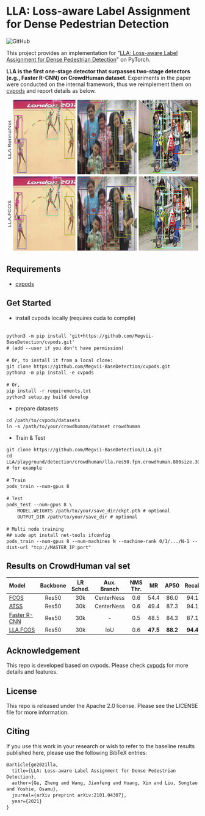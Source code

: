 # LLA: Loss-aware Label Assignment for Dense Pedestrian Detection

![GitHub](https://img.shields.io/github/license/Megvii-BaseDetection/DeFCN)

This project provides an implementation for "[LLA: Loss-aware Label Assignment for Dense Pedestrian Detection](https://arxiv.org/abs/2101.04307)" on PyTorch. 

**LLA is the first one-stage detector that surpasses two-stage detectors (e.g., Faster R-CNN) on CrowdHuman dataset**. Experiments in the paper were conducted on the internal framework, thus we reimplement them on [cvpods](https://github.com/Megvii-BaseDetection/cvpods) and report details as below.

<img src="./result.png" width="800" height="400">

## Requirements
* [cvpods](https://github.com/Megvii-BaseDetection/cvpods)

## Get Started

* install cvpods locally (requires cuda to compile)
```shell

python3 -m pip install 'git+https://github.com/Megvii-BaseDetection/cvpods.git'
# (add --user if you don't have permission)

# Or, to install it from a local clone:
git clone https://github.com/Megvii-BaseDetection/cvpods.git
python3 -m pip install -e cvpods

# Or,
pip install -r requirements.txt
python3 setup.py build develop
```

* prepare datasets
```shell
cd /path/to/cvpods/datasets
ln -s /path/to/your/crowdhuman/dataset crowdhuman
```

* Train & Test
```shell
git clone https://github.com/Megvii-BaseDetection/LLA.git
cd LLA/playground/detection/crowdhuman/lla.res50.fpn.crowdhuman.800size.30k  # for example

# Train
pods_train --num-gpus 8

# Test
pods_test --num-gpus 8 \
    MODEL.WEIGHTS /path/to/your/save_dir/ckpt.pth # optional
    OUTPUT_DIR /path/to/your/save_dir # optional

# Multi node training
## sudo apt install net-tools ifconfig
pods_train --num-gpus 8 --num-machines N --machine-rank 0/1/.../N-1 --dist-url "tcp://MASTER_IP:port"

```

## Results on CrowdHuman val set

| Model | Backbone | LR Sched. | Aux. Branch | NMS Thr. | MR | AP50 |  Recall | Download |
|:------| :----:   | :----: |:---:| :---:| :---:|:---:| :---: | :--------: |
|  [FCOS](https://github.com/Joker316701882/LLA/tree/main/playground/detection/crowdhuman/fcos.res50.fpn.crowdhuman.800size.30k) | Res50   | 30k       | CenterNess | 0.6 | 54.4     |  86.0       | 94.1    | [weights](https://megvii-my.sharepoint.cn/:u:/g/personal/gezheng_megvii_com/EY6b1GdqgjROlY2G9Joe45YBmesD804Agf7mRG6lJBHiOQ) |
|  [ATSS](https://github.com/Joker316701882/LLA/tree/main/playground/detection/crowdhuman/atss.res50.fpn.crowdhuman.800size.30k) | Res50   | 30k       | CenterNess | 0.6 | 49.4     |  87.3       | 94.1    | [weights](https://megvii-my.sharepoint.cn/:u:/g/personal/gezheng_megvii_com/EYLuG9lfetJKqdXXu5vc0yMB82pzTdN6xYy-wmypnpIKGg?e=wsBvhk) |
| [Faster R-CNN](https://github.com/Megvii-BaseDetection/cvpods/tree/master/playground/detection/crowdhuman/rcnn/faster_rcnn.res50.fpn.crowdhuman.800size.1x) | Res50  | 30k | -       | 0.5 | 48.5         |   84.3    | 87.1       |  [weights](https://megvii-my.sharepoint.cn/:u:/g/personal/gezheng_megvii_com/EV-hTTWEZSJCnw08Eg0Dr18BxKh-jiIaMVW_DBQUZe0cKw?e=YyeNa8)    |
| [LLA.FCOS](https://github.com/Joker316701882/LLA/tree/main/playground/detection/crowdhuman/lla.res50.fpn.crowdhuman.800size.30k) | Res50 | 30k       | IoU        | 0.6 | **47.5**  | **88.2**    | **94.4** | [weights](https://megvii-my.sharepoint.cn/:u:/g/personal/gezheng_megvii_com/EdVJdAm0RINGnS5LoroQ2eUBg-Gwcaf7sbSl7eu7QX35rw) |

## Acknowledgement
This repo is developed based on cvpods. Please check [cvpods](https://github.com/Megvii-BaseDetection/cvpods) for more details and features.

## License
This repo is released under the Apache 2.0 license. Please see the LICENSE file for more information.

## Citing
If you use this work in your research or wish to refer to the baseline results published here, please use the following BibTeX entries:
```
@article{ge2021lla,
  title={LLA: Loss-aware Label Assignment for Dense Pedestrian Detection},
  author={Ge, Zheng and Wang, Jianfeng and Huang, Xin and Liu, Songtao and Yoshie, Osamu},
  journal={arXiv preprint arXiv:2101.04307},
  year={2021}
}
```
